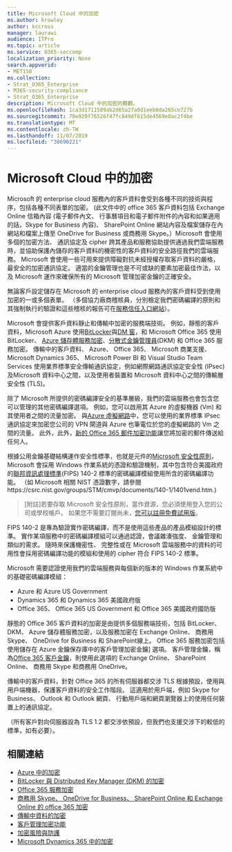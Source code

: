 ```yaml
---
title: Microsoft Cloud 中的加密
ms.author: krowley
author: kccross
manager: laurawi
audience: ITPro
ms.topic: article
ms.service: O365-seccomp
localization_priority: None
search.appverid:
- MET150
ms.collection:
- Strat_O365_Enterprise
- M365-security-compliance
- Strat_O365_Enterprise
description: Microsoft Cloud 中的加密的概觀。
ms.openlocfilehash: 1ca3d1711589ab2d65a27a8d1eeb6da265ce727b
ms.sourcegitcommit: 70e920f76526f47fc849df615de4569e0ac2f4be
ms.translationtype: MT
ms.contentlocale: zh-TW
ms.lasthandoff: 11/07/2019
ms.locfileid: "38690221"
---
```

# <a name="encryption-in-the-microsoft-cloud"></a>Microsoft Cloud 中的加密

Microsoft 的 enterprise cloud 服務內的客戶資料會受到各種不同的技術與程序，包括各種不同表單的加密。 (此文件中的 office 365 客戶資料包括 Exchange Online 信箱內容 (電子郵件內文、 行事曆項目和電子郵件附件的內容和如果適用的話，Skype for Business 內容)、 SharePoint Online 網站內容及檔案儲存在內網站和檔案上傳至 OneDrive for Business 或商務用 Skype。）Microsoft 會使用多個的加密方法、 通訊協定及 cipher 跨其產品和服務協助提供通過我們雲端服務時，並協助保護內儲存的客戶資料的機密性的客戶資料的安全路徑我們的雲端服務。 Microsoft 會使用一些可用來提供障礙對抗未經授權存取客戶資料的嚴格，最安全的加密通訊協定。 適當的金鑰管理也是不可或缺的要素加密最佳作法，以及 Microsoft 運作來確保所有的 Microsoft 管理加密金鑰的正確安全。

無論客戶設定儲存在 Microsoft 的 enterprise cloud 服務內的客戶資料受到使用加密的一或多個表單。 （多個協力廠商稽核員，分別檢定我們密碼編譯的原則和其強制執行的驗證和這些稽核的報告可在[服務信任入口網站](https://aka.ms/stp)）。

Microsoft 會提供客戶資料靜止和傳輸中加密的服務端技術。 例如，靜態的客戶資料，Microsoft Azure 使用[BitLocker](https://docs.microsoft.com/windows/device-security/bitlocker/bitlocker-overview)與[DM 窖](https://en.wikipedia.org/wiki/Dm-crypt)，和 Microsoft Office 365 使用 BitLocker、 [Azure 儲存體服務加密](https://azure.microsoft.com/documentation/articles/storage-service-encryption/)、[分散式金鑰管理員](https://support.office.com/article/989ba10c-f73f-4efb-ad1b-af3322e5f376)(DKM) 和 Office 365 服務加密。 傳輸中的客戶資料、 Azure、 Office 365、 Microsoft 商業支援、 Microsoft Dynamics 365、 Microsoft Power BI 和 Visual Studio Team Services 使用業界標準安全傳輸通訊協定，例如網際網路通訊協定安全性 (IPsec) 及Microsoft 資料中心之間，以及使用者裝置和 Microsoft 資料中心之間的傳輸層安全性 (TLS)。

除了 Microsoft 所提供的密碼編譯安全的基準層級，我們的雲端服務也會包含您可以管理的其他密碼編譯選項。 例如，您可以啟用其 Azure 的虛擬機器 (Vm) 和其使用者之間的流量加密。 與[Azure 虛擬網路](https://azure.microsoft.com/services/virtual-network/)中，您可以使用的業界標準 IPsec 通訊協定來加密您公司的 VPN 閘道與 Azure 也筆電位於您的虛擬網路的 Vm 之間的流量。 此外，此外，[新的 Office 365 郵件加密功能](set-up-new-message-encryption-capabilities.md)讓您將加密的郵件傳送給任何人。

根據公用金鑰基礎結構運作安全性標準，也就是元件的[Microsoft 安全性原則](https://servicetrust.microsoft.com/ViewPage/TrustDocuments?command=Download&downloadType=Document&downloadId=5868ecc8-50b7-4f91-b43f-640e2b99e86e&docTab=6d000410-c9e9-11e7-9a91-892aae8839ad_FAQ%20and%20White%20Papers)，Microsoft 會採用 Windows 作業系統的憑證和驗證機制，其中包含符合美國政府的[聯邦資訊處理標準](https://csrc.nist.gov/publications/PubsFIPS.html)(FIPS) 140-2 標準的密碼編譯模組使用所含的密碼編譯功能。 （如 Microsoft 相關 NIST 憑證數字，請參閱https://csrc.nist.gov/groups/STM/cmvp/documents/140-1/1401vend.htm.)

> [附註]若要存取 Microsoft 安全性原則，當作資源，您必須使用登入您的公司或學校帳戶。 如果您不需要訂閱尚未，[您可以註冊免費試用版](https://servicetrust.microsoft.com/Home/TrialSubscriptions)。

FIPS 140-2 是專為驗證實作密碼編譯，而不是使用這些產品的產品模組設計的標準。 實作某項服務中的密碼編譯模組可以通過認證，會議雜湊強度、 金鑰管理和類似的需求。 隨時來保護機密性、 完整性或在 Microsoft 雲端服務中的資料的可用性會採用密碼編譯功能的模組和使用的 cipher 符合 FIPS 140-2 標準。

Microsoft 需要認證使用我們的雲端服務與每個新的版本的 Windows 作業系統中的基礎密碼編譯模組：

- Azure 和 Azure US Government
- Dynamics 365 和 Dynamics 365 美國政府版
- Office 365、 Office 365 US Government 和 Office 365 美國政府國防版

靜態的 Office 365 客戶資料的加密是由提供多個服務端技術，包括 BitLocker、 DKM、 Azure 儲存體服務加密，以及服務加密在 Exchange Online、 商務用 Skype、 OneDrive for Business 和 SharePoint線上。 Office 365 服務加密包括使用儲存在 Azure 金鑰保存庫中的客戶管理加密金鑰] 選項。 客戶管理金鑰，稱為[Office 365 客戶金鑰](https://support.office.com/article/f2cd475a-e592-46cf-80a3-1bfb0fa17697)，則使用此選項的 Exchange Online、 SharePoint Online、 商務用 Skype 和商務用 OneDrive。

傳輸中的客戶資料，針對 Office 365 的所有伺服器都交涉 TLS 根據預設，使用與用戶端機器，保護客戶資料的安全工作階段。  這適用於用戶端，例如 Skype for Business、 Outlook 和 Outlook 網頁、 行動用戶端和網頁瀏覽器上的使用任何裝置上的通訊協定。

（所有客戶對向伺服器設為 TLS 1.2 都交涉依預設，但我們也支援交涉下的較低的標準，如有必要）。

## <a name="related-links"></a>相關連結

- [Azure 中的加密](office-365-azure-encryption.md)
- [BitLocker 與 Distributed Key Manager (DKM) 的加密](office-365-bitlocker-and-distributed-key-manager-for-encryption.md)
- [Office 365 服務加密](office-365-service-encryption.md)
- [商務用 Skype、 OneDrive for Business、 SharePoint Online 和 Exchange Online 的 office 365 加密](office-365-encryption-for-skype-onedrive-sharepoint-and-exchange.md)
- [傳輸中資料的加密](office-365-encryption-for-data-in-transit.md)
- [客戶管理加密功能](office-365-customer-managed-encryption-features.md)
- [加密風險與防護](office-365-encryption-risks-and-protections.md)
- [Microsoft Dynamics 365 中的加密](office-365-encryption-in-microsoft-dynamics-365.md)